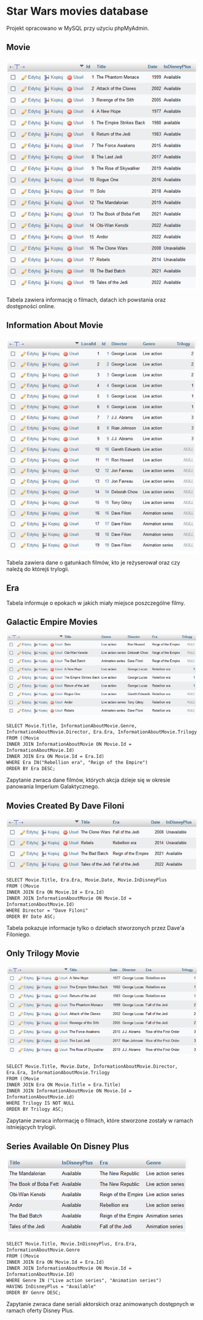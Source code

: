 # Star Wars movies database

Projekt opracowano w MySQL przy użyciu phpMyAdmin.

## Movie

![](/TableMovie.png)

Tabela zawiera informację o filmach, datach ich powstania oraz dostępności online.

## Information About Movie

![](/InformationAboutMovieTable.png)

Tabela zawiera dane o gatunkach filmów, kto je reżyserował oraz czy należą do którejś trylogii.

## Era

Tabela informuje o epokach w jakich miały miejsce poszczególne filmy.

## Galactic Empire Movies

![](/Question1.png)

```
SELECT Movie.Title, InformationAboutMovie.Genre, InformationAboutMovie.Director, Era.Era, InformationAboutMovie.Trilogy
FROM ((Movie
INNER JOIN InformationAboutMovie ON Movie.Id = InformationAboutMovie.Id)
INNER JOIN Era ON Movie.Id = Era.Id)
WHERE Era IN("Rebellion era", "Reign of the Empire")
ORDER BY Era DESC;
```

Zapytanie zwraca dane filmów, których akcja dzieje się w okresie panowania Imperium Galaktycznego.

## Movies Created By Dave Filoni

![](/Question2.png)

```
SELECT Movie.Title, Era.Era, Movie.Date, Movie.InDisneyPlus
FROM ((Movie
INNER JOIN Era ON Movie.Id = Era.Id)
INNER JOIN InformationAboutMovie ON Movie.Id = InformationAboutMovie.Id)
WHERE Director = "Dave Filoni"
ORDER BY Date ASC;
```

Tabela pokazuje informacje tylko o dziełach stworzonych przez Dave'a Filoniego.

## Only Trilogy Movie

![](/Question3.png)

```
SELECT Movie.Title, Movie.Date, InformationAboutMovie.Director, Era.Era, InformationAboutMovie.Trilogy
FROM ((Movie
INNER JOIN Era ON Movie.Title = Era.Title)
INNER JOIN InformationAboutMovie ON Movie.Id = InformationAboutMovie.id)
WHERE Trilogy IS NOT NULL
ORDER BY Trilogy ASC;
```

Zapytanie zwraca informację o filmach, które stworzone zostały w ramach istniejących trylogii.

## Series Available On Disney Plus

![](/Question4.png)

```
SELECT Movie.Title, Movie.InDisneyPlus, Era.Era, InformationAboutMovie.Genre
FROM ((Movie
INNER JOIN Era ON Movie.Id = Era.Id)
INNER JOIN InformationAboutMovie ON Movie.Id = InformationAboutMovie.Id)
WHERE Genre IN ("Live action series", "Animation series")
HAVING InDisneyPlus = "Available"
ORDER BY Genre DESC;
```

Zapytanie zwraca dane seriali aktorskich oraz animowanych dostępnych w ramach oferty Disney Plus.
